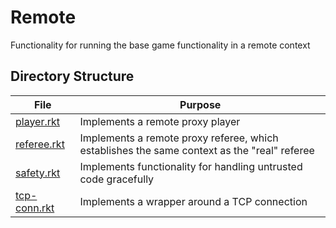 # Remote

Functionality for running the base game functionality in a remote context

## Directory Structure

| File | Purpose |
| --------- | ------- |
| [player.rkt](player.rkt) | Implements a remote proxy player |
| [referee.rkt](referee.rkt) | Implements a remote proxy referee, which establishes the same context as the "real" referee |
| [safety.rkt](safety.rkt) | Implements functionality for handling untrusted code gracefully |
| [tcp-conn.rkt](tcp-conn.rkt) | Implements a wrapper around a TCP connection |
